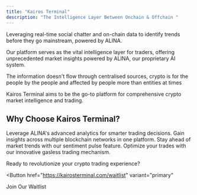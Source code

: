```yaml
---
title: "Kairos Terminal"
description: "The Intelligence Layer Between Onchain & Offchain "
---
```


Leveraging real-time social chatter and on-chain data to identify trends before they go mainstream, powered by ALINA.

 Our platform serves as the vital intelligence layer for traders, offering unprecedented market insights powered by ALINA, our proprietary AI system.

 The information doesn't flow through centralised sources, crypto is for the people by the people and affected by people more than entities at times

<Card title="The Bloomberg of DeFi" icon="chart-line">
  Kairos Terminal aims to be the go-to platform for comprehensive crypto market intelligence and trading.
</Card>

## Why Choose Kairos Terminal?

<CardGroup cols={2}>
  <Card title="AI-Powered Insights" icon="robot">
    Leverage ALINA's advanced analytics for smarter trading decisions.
  </Card>
  <Card title="Cross-Chain Intelligence" icon="link">
    Gain insights across multiple blockchain networks in one platform.
  </Card>
  <Card title="Real-Time Sentiment Analysis" icon="chart-mixed">
    Stay ahead of market trends with our sentiment pulse feature.
  </Card>
  <Card title="Gasless Trading" icon="gas-pump">
    Optimize your trades with our innovative gasless trading mechanism.
  </Card>
</CardGroup>

Ready to revolutionize your crypto trading experience?

<Button
  href="https://kairosterminal.com/waitlist"
  variant="primary"
>
  Join Our Waitlist
</Button>